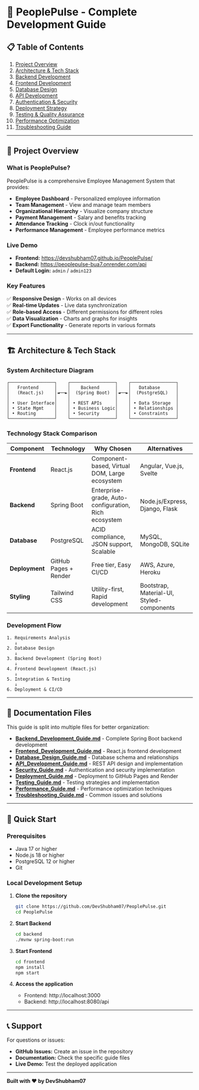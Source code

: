 # 🚀 PeoplePulse - Complete Development Guide

## 📋 Table of Contents

1. [Project Overview](#project-overview)
2. [Architecture & Tech Stack](#architecture--tech-stack)
3. [Backend Development](./Backend_Development_Guide.md)
4. [Frontend Development](./Frontend_Development_Guide.md)
5. [Database Design](./Database_Design_Guide.md)
6. [API Development](./API_Development_Guide.md)
7. [Authentication & Security](./Security_Guide.md)
8. [Deployment Strategy](./Deployment_Guide.md)
9. [Testing & Quality Assurance](./Testing_Guide.md)
10. [Performance Optimization](./Performance_Guide.md)
11. [Troubleshooting Guide](./Troubleshooting_Guide.md)

---

## 🎯 Project Overview

### What is PeoplePulse?
PeoplePulse is a comprehensive Employee Management System that provides:
- **Employee Dashboard** - Personalized employee information
- **Team Management** - View and manage team members
- **Organizational Hierarchy** - Visualize company structure
- **Payment Management** - Salary and benefits tracking
- **Attendance Tracking** - Clock in/out functionality
- **Performance Management** - Employee performance metrics

### Live Demo
- **Frontend:** https://devshubham07.github.io/PeoplePulse/
- **Backend:** https://peoplepulse-bua7.onrender.com/api
- **Default Login:** `admin` / `admin123`

### Key Features
✅ **Responsive Design** - Works on all devices  
✅ **Real-time Updates** - Live data synchronization  
✅ **Role-based Access** - Different permissions for different roles  
✅ **Data Visualization** - Charts and graphs for insights  
✅ **Export Functionality** - Generate reports in various formats  

---

## 🏗️ Architecture & Tech Stack

### System Architecture Diagram
```
┌─────────────────┐    ┌─────────────────┐    ┌─────────────────┐
│   Frontend      │    │    Backend      │    │   Database      │
│   (React.js)    │◄──►│  (Spring Boot)  │◄──►│  (PostgreSQL)   │
│                 │    │                 │    │                 │
│ • User Interface│    │ • REST APIs     │    │ • Data Storage  │
│ • State Mgmt    │    │ • Business Logic│    │ • Relationships │
│ • Routing       │    │ • Security      │    │ • Constraints   │
└─────────────────┘    └─────────────────┘    └─────────────────┘
```

### Technology Stack Comparison

| Component | Technology | Why Chosen | Alternatives |
|-----------|------------|------------|--------------|
| **Frontend** | React.js | Component-based, Virtual DOM, Large ecosystem | Angular, Vue.js, Svelte |
| **Backend** | Spring Boot | Enterprise-grade, Auto-configuration, Rich ecosystem | Node.js/Express, Django, Flask |
| **Database** | PostgreSQL | ACID compliance, JSON support, Scalable | MySQL, MongoDB, SQLite |
| **Deployment** | GitHub Pages + Render | Free tier, Easy CI/CD | AWS, Azure, Heroku |
| **Styling** | Tailwind CSS | Utility-first, Rapid development | Bootstrap, Material-UI, Styled-components |

### Development Flow
```
1. Requirements Analysis
   ↓
2. Database Design
   ↓
3. Backend Development (Spring Boot)
   ↓
4. Frontend Development (React.js)
   ↓
5. Integration & Testing
   ↓
6. Deployment & CI/CD
```

---

## 📁 Documentation Files

This guide is split into multiple files for better organization:

- **[Backend_Development_Guide.md](./Backend_Development_Guide.md)** - Complete Spring Boot backend development
- **[Frontend_Development_Guide.md](./Frontend_Development_Guide.md)** - React.js frontend development
- **[Database_Design_Guide.md](./Database_Design_Guide.md)** - Database schema and relationships
- **[API_Development_Guide.md](./API_Development_Guide.md)** - REST API design and implementation
- **[Security_Guide.md](./Security_Guide.md)** - Authentication and security implementation
- **[Deployment_Guide.md](./Deployment_Guide.md)** - Deployment to GitHub Pages and Render
- **[Testing_Guide.md](./Testing_Guide.md)** - Testing strategies and implementation
- **[Performance_Guide.md](./Performance_Guide.md)** - Performance optimization techniques
- **[Troubleshooting_Guide.md](./Troubleshooting_Guide.md)** - Common issues and solutions

---

## 🚀 Quick Start

### Prerequisites
- Java 17 or higher
- Node.js 18 or higher
- PostgreSQL 12 or higher
- Git

### Local Development Setup
1. **Clone the repository**
   ```bash
   git clone https://github.com/DevShubham07/PeoplePulse.git
   cd PeoplePulse
   ```

2. **Start Backend**
   ```bash
   cd backend
   ./mvnw spring-boot:run
   ```

3. **Start Frontend**
   ```bash
   cd frontend
   npm install
   npm start
   ```

4. **Access the application**
   - Frontend: http://localhost:3000
   - Backend: http://localhost:8080/api

---

## 📞 Support

For questions or issues:
- **GitHub Issues:** Create an issue in the repository
- **Documentation:** Check the specific guide files
- **Live Demo:** Test the deployed application

---

**Built with ❤️ by DevShubham07**
